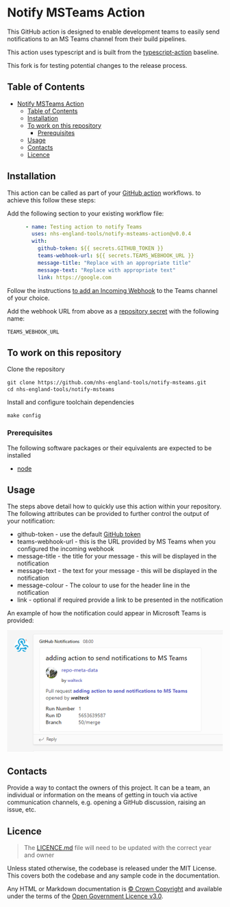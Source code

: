 # Notify MSTeams Action

This GitHub action is designed to enable development teams to easily send notifications to an MS Teams channel from their build pipelines.

This action uses typescript and is built from the [typescript-action](https://github.com/actions/typescript-action) baseline.

This fork is for testing potential changes to the release process.

## Table of Contents

- [Notify MSTeams Action](#notify-msteams-action)
  - [Table of Contents](#table-of-contents)
  - [Installation](#installation)
  - [To work on this repository](#to-work-on-this-repository)
    - [Prerequisites](#prerequisites)
  - [Usage](#usage)
  - [Contacts](#contacts)
  - [Licence](#licence)

## Installation

This action can be called as part of your [GitHub action](https://docs.github.com/en/actions/learn-github-actions/understanding-github-actions) workflows. to achieve this follow these steps:

Add the following section to your existing workflow file:

```yml
      - name: Testing action to notify Teams
        uses: nhs-england-tools/notify-msteams-action@v0.0.4
        with:
          github-token: ${{ secrets.GITHUB_TOKEN }}
          teams-webhook-url: ${{ secrets.TEAMS_WEBHOOK_URL }}
          message-title: "Replace with an appropriate title"
          message-text: "Replace with appropriate text"
          link: https://google.com
```

Follow the instructions [to add an Incoming Webhook](https://learn.microsoft.com/en-us/microsoftteams/platform/webhooks-and-connectors/how-to/add-incoming-webhook?tabs=dotnet) to the Teams channel of your choice.

Add the webhook URL from above as a [repository secret](https://docs.github.com/en/codespaces/managing-codespaces-for-your-organization/managing-encrypted-secrets-for-your-repository-and-organization-for-github-codespaces#adding-secrets-for-a-repository) with the following name:

```shell
TEAMS_WEBHOOK_URL
```

## To work on this repository

Clone the repository

```shell
git clone https://github.com/nhs-england-tools/notify-msteams.git
cd nhs-england-tools/notify-msteams
```

Install and configure toolchain dependencies

```shell
make config
```

### Prerequisites

The following software packages or their equivalents are expected to be installed

- [node](https://nodejs.org/en/download)

## Usage

The steps above detail how to quickly use this action within your repository. The following attributes can be provided to further control the output of your notification:

- github-token - use the default [GitHub token](https://docs.github.com/en/actions/security-guides/automatic-token-authentication#using-the-github_token-in-a-workflow)
- teams-webhook-url - this is the URL provided by MS Teams when you configured the incoming webhook
- message-title - the title for your message - this will be displayed in the notification
- message-text - the text for your message - this will be displayed in the notification
- message-colour - The colour to use for the header line in the notification
- link - optional if required provide a link to be presented in the notification

An example of how the notification could appear in Microsoft Teams is provided:

![Microsoft Teams notification showing the adaptive card being displayed to the user for a "Pull request opened" event](docs/images/msteams-action-notification.png)

## Contacts

Provide a way to contact the owners of this project. It can be a team, an individual or information on the means of getting in touch via active communication channels, e.g. opening a GitHub discussion, raising an issue, etc.

## Licence

> The [LICENCE.md](./LICENCE.md) file will need to be updated with the correct year and owner

Unless stated otherwise, the codebase is released under the MIT License. This covers both the codebase and any sample code in the documentation.

Any HTML or Markdown documentation is [© Crown Copyright](https://www.nationalarchives.gov.uk/information-management/re-using-public-sector-information/uk-government-licensing-framework/crown-copyright/) and available under the terms of the [Open Government Licence v3.0](https://www.nationalarchives.gov.uk/doc/open-government-licence/version/3/).
